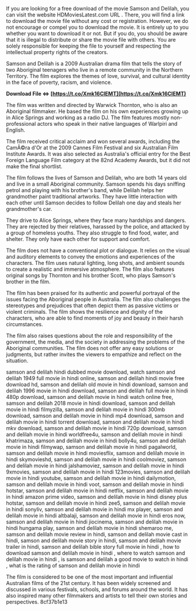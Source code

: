 
 
If you are looking for a free download of the movie Samson and Delilah, you can visit the website HDMoviesLatest.com URL . There, you will find a link to download the movie file without any cost or registration. However, we do not encourage or compel you to download the movie. It is entirely up to you whether you want to download it or not. But if you do, you should be aware that it is illegal to distribute or share the movie file with others. You are solely responsible for keeping the file to yourself and respecting the intellectual property rights of the creators.
  
Samson and Delilah is a 2009 Australian drama film that tells the story of two Aboriginal teenagers who live in a remote community in the Northern Territory. The film explores the themes of love, survival, and cultural identity in the face of poverty, racism, and violence.
 
**Download File ⇔ [https://t.co/Xmk16ClEMT](https://t.co/Xmk16ClEMT)**


  
The film was written and directed by Warwick Thornton, who is also an Aboriginal filmmaker. He based the film on his own experiences growing up in Alice Springs and working as a radio DJ. The film features mostly non-professional actors who speak in their native languages of Warlpiri and English.
  
The film received critical acclaim and won several awards, including the CamÃ©ra d'Or at the 2009 Cannes Film Festival and six Australian Film Institute Awards. It was also selected as Australia's official entry for the Best Foreign Language Film category at the 82nd Academy Awards, but it did not make the final shortlist.
  
The film follows the lives of Samson and Delilah, who are both 14 years old and live in a small Aboriginal community. Samson spends his days sniffing petrol and playing with his brother's band, while Delilah helps her grandmother paint traditional artworks. They have little interaction with each other until Samson decides to follow Delilah one day and steals her grandmother's car.
  
They drive to Alice Springs, where they face many hardships and dangers. They are rejected by their relatives, harassed by the police, and attacked by a group of homeless youths. They also struggle to find food, water, and shelter. They only have each other for support and comfort.
  
The film does not have a conventional plot or dialogue. It relies on the visual and auditory elements to convey the emotions and experiences of the characters. The film uses natural lighting, long shots, and ambient sounds to create a realistic and immersive atmosphere. The film also features original songs by Thornton and his brother Scott, who plays Samson's brother in the film.
  
The film has been praised for its authentic and powerful portrayal of the issues facing the Aboriginal people in Australia. The film also challenges the stereotypes and prejudices that often depict them as passive victims or violent criminals. The film shows the resilience and dignity of the characters, who are able to find moments of joy and beauty in their harsh circumstances.
  
The film also raises questions about the role and responsibility of the government, the media, and the society in addressing the problems of the Aboriginal communities. The film does not offer any easy solutions or judgments, but rather invites the viewers to empathize and reflect on the situation.
 
samson and delilah hindi dubbed movie download,  watch samson and delilah 1949 full movie in hindi online,  samson and delilah hindi movie free download hd,  samson and delilah old movie in hindi download,  samson and delilah 1996 movie in hindi download,  samson and delilah full movie in hindi 480p download,  samson and delilah movie in hindi watch online free,  samson and delilah 2018 movie in hindi download,  samson and delilah movie in hindi filmyzilla,  samson and delilah movie in hindi 300mb download,  samson and delilah movie in hindi mp4 download,  samson and delilah movie in hindi torrent download,  samson and delilah movie in hindi mkv download,  samson and delilah movie in hindi 720p download,  samson and delilah movie in hindi worldfree4u,  samson and delilah movie in hindi khatrimaza,  samson and delilah movie in hindi bolly4u,  samson and delilah movie in hindi filmywap,  samson and delilah movie in hindi pagalworld,  samson and delilah movie in hindi moviesflix,  samson and delilah movie in hindi skymovieshd,  samson and delilah movie in hindi coolmoviez,  samson and delilah movie in hindi jalshamoviez,  samson and delilah movie in hindi 9xmovies,  samson and delilah movie in hindi 123movies,  samson and delilah movie in hindi youtube,  samson and delilah movie in hindi dailymotion,  samson and delilah movie in hindi voot,  samson and delilah movie in hindi hotstar,  samson and delilah movie in hindi netflix,  samson and delilah movie in hindi amazon prime video,  samson and delilah movie in hindi disney plus hotstar,  samson and delilah movie in hindi zee5,  samson and delilah movie in hindi sonyliv,  samson and delilah movie in hindi mx player,  samson and delilah movie in hindi altbalaji,  samson and delilah movie in hindi eros now,  samson and delilah movie in hindi jiocinema,  samson and delilah movie in hindi hungama play,  samson and delilah movie in hindi shemaroo me,  samson and delilah movie review in hindi,  samson and delilah movie cast in hindi,  samson and delilah movie story in hindi,  samson and delilah movie trailer in hindi,  samson and delilah bible story full movie in hindi ,  how to download samson and delilah movie in hindi ,  where to watch samson and delilah movie in hindi ,  is samson and delilah a good movie to watch in hindi ,  what is the rating of samson and delilah movie in hindi
  
The film is considered to be one of the most important and influential Australian films of the 21st century. It has been widely screened and discussed in various festivals, schools, and forums around the world. It has also inspired many other filmmakers and artists to tell their own stories and perspectives.
 8cf37b1e13
 
